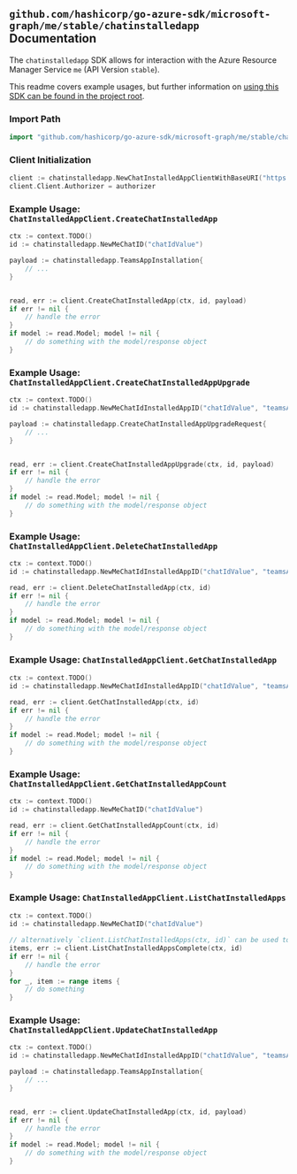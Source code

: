 
## `github.com/hashicorp/go-azure-sdk/microsoft-graph/me/stable/chatinstalledapp` Documentation

The `chatinstalledapp` SDK allows for interaction with the Azure Resource Manager Service `me` (API Version `stable`).

This readme covers example usages, but further information on [using this SDK can be found in the project root](https://github.com/hashicorp/go-azure-sdk/tree/main/docs).

### Import Path

```go
import "github.com/hashicorp/go-azure-sdk/microsoft-graph/me/stable/chatinstalledapp"
```


### Client Initialization

```go
client := chatinstalledapp.NewChatInstalledAppClientWithBaseURI("https://management.azure.com")
client.Client.Authorizer = authorizer
```


### Example Usage: `ChatInstalledAppClient.CreateChatInstalledApp`

```go
ctx := context.TODO()
id := chatinstalledapp.NewMeChatID("chatIdValue")

payload := chatinstalledapp.TeamsAppInstallation{
	// ...
}


read, err := client.CreateChatInstalledApp(ctx, id, payload)
if err != nil {
	// handle the error
}
if model := read.Model; model != nil {
	// do something with the model/response object
}
```


### Example Usage: `ChatInstalledAppClient.CreateChatInstalledAppUpgrade`

```go
ctx := context.TODO()
id := chatinstalledapp.NewMeChatIdInstalledAppID("chatIdValue", "teamsAppInstallationIdValue")

payload := chatinstalledapp.CreateChatInstalledAppUpgradeRequest{
	// ...
}


read, err := client.CreateChatInstalledAppUpgrade(ctx, id, payload)
if err != nil {
	// handle the error
}
if model := read.Model; model != nil {
	// do something with the model/response object
}
```


### Example Usage: `ChatInstalledAppClient.DeleteChatInstalledApp`

```go
ctx := context.TODO()
id := chatinstalledapp.NewMeChatIdInstalledAppID("chatIdValue", "teamsAppInstallationIdValue")

read, err := client.DeleteChatInstalledApp(ctx, id)
if err != nil {
	// handle the error
}
if model := read.Model; model != nil {
	// do something with the model/response object
}
```


### Example Usage: `ChatInstalledAppClient.GetChatInstalledApp`

```go
ctx := context.TODO()
id := chatinstalledapp.NewMeChatIdInstalledAppID("chatIdValue", "teamsAppInstallationIdValue")

read, err := client.GetChatInstalledApp(ctx, id)
if err != nil {
	// handle the error
}
if model := read.Model; model != nil {
	// do something with the model/response object
}
```


### Example Usage: `ChatInstalledAppClient.GetChatInstalledAppCount`

```go
ctx := context.TODO()
id := chatinstalledapp.NewMeChatID("chatIdValue")

read, err := client.GetChatInstalledAppCount(ctx, id)
if err != nil {
	// handle the error
}
if model := read.Model; model != nil {
	// do something with the model/response object
}
```


### Example Usage: `ChatInstalledAppClient.ListChatInstalledApps`

```go
ctx := context.TODO()
id := chatinstalledapp.NewMeChatID("chatIdValue")

// alternatively `client.ListChatInstalledApps(ctx, id)` can be used to do batched pagination
items, err := client.ListChatInstalledAppsComplete(ctx, id)
if err != nil {
	// handle the error
}
for _, item := range items {
	// do something
}
```


### Example Usage: `ChatInstalledAppClient.UpdateChatInstalledApp`

```go
ctx := context.TODO()
id := chatinstalledapp.NewMeChatIdInstalledAppID("chatIdValue", "teamsAppInstallationIdValue")

payload := chatinstalledapp.TeamsAppInstallation{
	// ...
}


read, err := client.UpdateChatInstalledApp(ctx, id, payload)
if err != nil {
	// handle the error
}
if model := read.Model; model != nil {
	// do something with the model/response object
}
```
